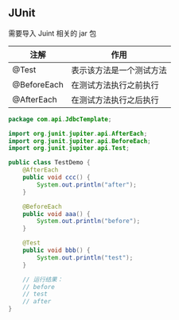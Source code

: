 ## JUnit

需要导入 Juint 相关的 jar 包

| 注解        | 作用                     |
| ----------- | ------------------------ |
| @Test       | 表示该方法是一个测试方法 |
| @BeforeEach | 在测试方法执行之前执行   |
| @AfterEach  | 在测试方法执行之后执行   |

```java
package com.api.JdbcTemplate;

import org.junit.jupiter.api.AfterEach;
import org.junit.jupiter.api.BeforeEach;
import org.junit.jupiter.api.Test;

public class TestDemo {
    @AfterEach
    public void ccc() {
        System.out.println("after");
    }

    @BeforeEach
    public void aaa() {
        System.out.println("before");
    }

    @Test
    public void bbb() {
        System.out.println("test");
    }

    // 运行结果：
    // before
    // test
    // after
}
```
